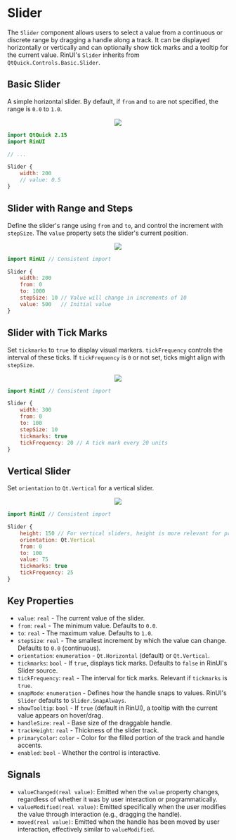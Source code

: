 # Slider

The `Slider` component allows users to select a value from a continuous or discrete range by dragging a handle along a track. It can be displayed horizontally or vertically and can optionally show tick marks and a tooltip for the current value. RinUI's `Slider` inherits from `QtQuick.Controls.Basic.Slider`.

## Basic Slider

A simple horizontal slider. By default, if `from` and `to` are not specified, the range is `0.0` to `1.0`.

<div align="center">
  <img src="/assets/images/BasicInput/Slider/slider-basic.png"> <!-- Placeholder: image path to be confirmed or created -->
</div>

```qml
import QtQuick 2.15
import RinUI

// ...

Slider {
    width: 200
    // value: 0.5 
}
```

## Slider with Range and Steps

Define the slider's range using `from` and `to`, and control the increment with `stepSize`. The `value` property sets the slider's current position.

<div align="center">
  <img src="/assets/images/BasicInput/Slider/slider-range.png"> <!-- Placeholder: image path to be confirmed or created -->
</div>

```qml
import RinUI // Consistent import

Slider {
    width: 200
    from: 0
    to: 1000
    stepSize: 10 // Value will change in increments of 10
    value: 500   // Initial value
}
```

## Slider with Tick Marks

Set `tickmarks` to `true` to display visual markers. `tickFrequency` controls the interval of these ticks. If `tickFrequency` is `0` or not set, ticks might align with `stepSize`.

<div align="center">
  <img src="/assets/images/BasicInput/Slider/slider-ticks.png"> <!-- Placeholder: image path to be confirmed or created -->
</div>

```qml
import RinUI // Consistent import

Slider {
    width: 300
    from: 0
    to: 100
    stepSize: 10     
    tickmarks: true
    tickFrequency: 20 // A tick mark every 20 units
}
```

## Vertical Slider

Set `orientation` to `Qt.Vertical` for a vertical slider.

<div align="center">
  <img src="/assets/images/BasicInput/Slider/slider-vertical.png"> <!-- Placeholder: image path to be confirmed or created -->
</div>

```qml
import RinUI // Consistent import

Slider {
    height: 150 // For vertical sliders, height is more relevant for primary dimension
    orientation: Qt.Vertical
    from: 0
    to: 100
    value: 75
    tickmarks: true
    tickFrequency: 25
}
```

## Key Properties

*   `value`: `real` - The current value of the slider.
*   `from`: `real` - The minimum value. Defaults to `0.0`.
*   `to`: `real` - The maximum value. Defaults to `1.0`.
*   `stepSize`: `real` - The smallest increment by which the value can change. Defaults to `0.0` (continuous).
*   `orientation`: `enumeration` - `Qt.Horizontal` (default) or `Qt.Vertical`.
*   `tickmarks`: `bool` - If `true`, displays tick marks. Defaults to `false` in RinUI's Slider source.
*   `tickFrequency`: `real` - The interval for tick marks. Relevant if `tickmarks` is `true`.
*   `snapMode`: `enumeration` - Defines how the handle snaps to values. RinUI's `Slider` defaults to `Slider.SnapAlways`.
*   `showTooltip`: `bool` - If `true` (default in RinUI), a tooltip with the current value appears on hover/drag.
*   `handleSize`: `real` - Base size of the draggable handle.
*   `trackHeight`: `real` - Thickness of the slider track.
*   `primaryColor`: `color` - Color for the filled portion of the track and handle accents.
*   `enabled`: `bool` - Whether the control is interactive.

## Signals

*   `valueChanged(real value)`: Emitted when the `value` property changes, regardless of whether it was by user interaction or programmatically.
*   `valueModified(real value)`: Emitted specifically when the user modifies the value through interaction (e.g., dragging the handle).
*   `moved(real value)`: Emitted when the handle has been moved by user interaction, effectively similar to `valueModified`.

```
